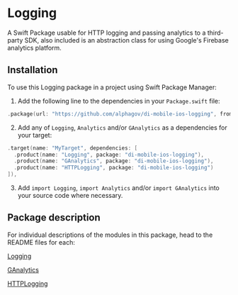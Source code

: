 # Logging

A Swift Package usable for HTTP logging and passing analytics to a third-party SDK, also included is an abstraction class for using Google's Firebase analytics platform.

## Installation

To use this Logging package in a project using Swift Package Manager:

1. Add the following line to the dependencies in your `Package.swift` file:

```swift
.package(url: "https://github.com/alphagov/di-mobile-ios-logging", from: "1.0.0"),
```

2. Add any of `Logging`, `Analytics` and/or `GAnalytics` as a dependencies for your target:

```swift
.target(name: "MyTarget", dependencies: [
  .product(name: "Logging", package: "di-mobile-ios-logging"),
  .product(name: "GAnalytics", package: "di-mobile-ios-logging"),
  .product(name: "HTTPLogging", package: "di-mobile-ios-logging")
]),
```

3. Add `import Logging`, `import Analytics` and/or `import GAnalytics` into your source code where necessary.

## Package description

For individual descriptions of the modules in this package, head to the README files for each:

[Logging](./Sources/Logging/README.md)

[GAnalytics](./Sources/GAnalytics/README.md)

[HTTPLogging](./Sources/HTTPLogging/README.md)
